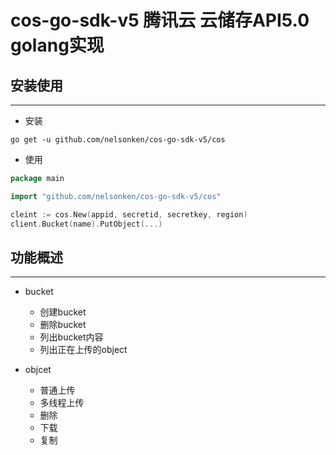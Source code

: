 # cos-go-sdk-v5 腾讯云 云储存API5.0 golang实现

## 安装使用
---

- 安装
```shell
go get -u github.com/nelsonken/cos-go-sdk-v5/cos
```

- 使用
```go
package main

import "github.com/nelsonken/cos-go-sdk-v5/cos"

cleint := cos.New(appid, secretid, secretkey, region)
client.Bucket(name).PutObject(...)

```

## 功能概述
---

- bucket
    - 创建bucket
    - 删除bucket
    - 列出bucket内容
    - 列出正在上传的object

- objcet
    - 普通上传
    - 多线程上传
    - 删除
    - 下载
    - 复制


